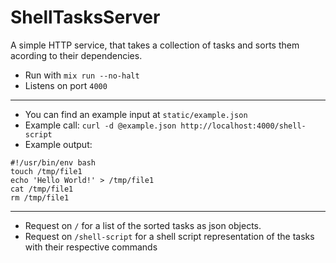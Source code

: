 # ShellTasksServer

A simple HTTP service, that takes a collection of tasks and sorts them acording
to their dependencies.

- Run with `mix run --no-halt`
- Listens on port `4000`
---
- You can find an example input at `static/example.json`
- Example call: `curl -d @example.json http://localhost:4000/shell-script`
- Example output:
```
#!/usr/bin/env bash
touch /tmp/file1
echo 'Hello World!' > /tmp/file1
cat /tmp/file1
rm /tmp/file1
```
---
- Request on `/` for a list of the sorted tasks as json objects.
- Request on `/shell-script` for a shell script representation of the tasks
with their respective commands
